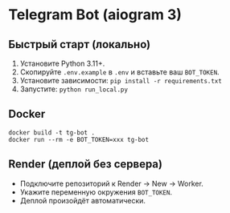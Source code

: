 # Telegram Bot (aiogram 3)

## Быстрый старт (локально)
1. Установите Python 3.11+.
2. Скопируйте `.env.example` в `.env` и вставьте ваш `BOT_TOKEN`.
3. Установите зависимости: `pip install -r requirements.txt`
4. Запустите: `python run_local.py`

## Docker
```
docker build -t tg-bot .
docker run --rm -e BOT_TOKEN=xxx tg-bot
```

## Render (деплой без сервера)
- Подключите репозиторий к Render → New → Worker.
- Укажите переменную окружения `BOT_TOKEN`.
- Деплой произойдёт автоматически.
